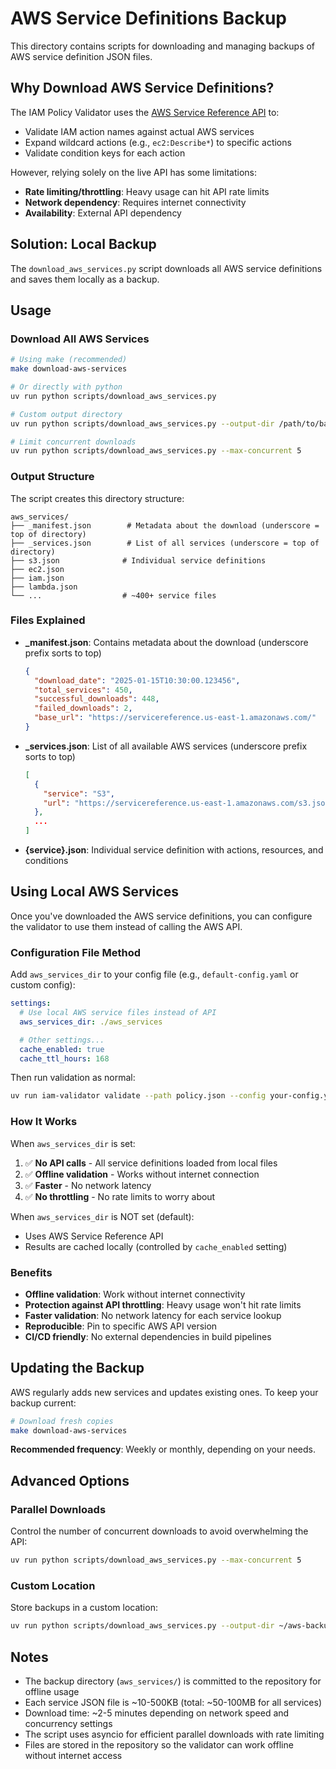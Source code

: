 # AWS Service Definitions Backup

This directory contains scripts for downloading and managing backups of AWS service definition JSON files.

## Why Download AWS Service Definitions?

The IAM Policy Validator uses the [AWS Service Reference API](https://servicereference.us-east-1.amazonaws.com/) to:
- Validate IAM action names against actual AWS services
- Expand wildcard actions (e.g., `ec2:Describe*`) to specific actions
- Validate condition keys for each action

However, relying solely on the live API has some limitations:
- **Rate limiting/throttling**: Heavy usage can hit API rate limits
- **Network dependency**: Requires internet connectivity
- **Availability**: External API dependency

## Solution: Local Backup

The `download_aws_services.py` script downloads all AWS service definitions and saves them locally as a backup.

## Usage

### Download All AWS Services

```bash
# Using make (recommended)
make download-aws-services

# Or directly with python
uv run python scripts/download_aws_services.py

# Custom output directory
uv run python scripts/download_aws_services.py --output-dir /path/to/backup

# Limit concurrent downloads
uv run python scripts/download_aws_services.py --max-concurrent 5
```

### Output Structure

The script creates this directory structure:

```
aws_services/
├── _manifest.json        # Metadata about the download (underscore = top of directory)
├── _services.json        # List of all services (underscore = top of directory)
├── s3.json              # Individual service definitions
├── ec2.json
├── iam.json
├── lambda.json
└── ...                  # ~400+ service files
```

### Files Explained

- **_manifest.json**: Contains metadata about the download (underscore prefix sorts to top)
  ```json
  {
    "download_date": "2025-01-15T10:30:00.123456",
    "total_services": 450,
    "successful_downloads": 448,
    "failed_downloads": 2,
    "base_url": "https://servicereference.us-east-1.amazonaws.com/"
  }
  ```

- **_services.json**: List of all available AWS services (underscore prefix sorts to top)
  ```json
  [
    {
      "service": "S3",
      "url": "https://servicereference.us-east-1.amazonaws.com/s3.json"
    },
    ...
  ]
  ```

- **{service}.json**: Individual service definition with actions, resources, and conditions

## Using Local AWS Services

Once you've downloaded the AWS service definitions, you can configure the validator to use them instead of calling the AWS API.

### Configuration File Method

Add `aws_services_dir` to your config file (e.g., `default-config.yaml` or custom config):

```yaml
settings:
  # Use local AWS service files instead of API
  aws_services_dir: ./aws_services

  # Other settings...
  cache_enabled: true
  cache_ttl_hours: 168
```

Then run validation as normal:

```bash
uv run iam-validator validate --path policy.json --config your-config.yaml
```

### How It Works

When `aws_services_dir` is set:
1. ✅ **No API calls** - All service definitions loaded from local files
2. ✅ **Offline validation** - Works without internet connection
3. ✅ **Faster** - No network latency
4. ✅ **No throttling** - No rate limits to worry about

When `aws_services_dir` is NOT set (default):
- Uses AWS Service Reference API
- Results are cached locally (controlled by `cache_enabled` setting)

### Benefits

- **Offline validation**: Work without internet connectivity
- **Protection against API throttling**: Heavy usage won't hit rate limits
- **Faster validation**: No network latency for each service lookup
- **Reproducible**: Pin to specific AWS API version
- **CI/CD friendly**: No external dependencies in build pipelines

## Updating the Backup

AWS regularly adds new services and updates existing ones. To keep your backup current:

```bash
# Download fresh copies
make download-aws-services
```

**Recommended frequency**: Weekly or monthly, depending on your needs.

## Advanced Options

### Parallel Downloads

Control the number of concurrent downloads to avoid overwhelming the API:

```bash
uv run python scripts/download_aws_services.py --max-concurrent 5
```

### Custom Location

Store backups in a custom location:

```bash
uv run python scripts/download_aws_services.py --output-dir ~/aws-backups
```

## Notes

- The backup directory (`aws_services/`) is committed to the repository for offline usage
- Each service JSON file is ~10-500KB (total: ~50-100MB for all services)
- Download time: ~2-5 minutes depending on network speed and concurrency settings
- The script uses asyncio for efficient parallel downloads with rate limiting
- Files are stored in the repository so the validator can work offline without internet access
